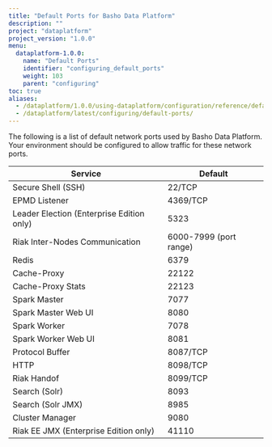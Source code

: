 ```yaml
---
title: "Default Ports for Basho Data Platform"
description: ""
project: "dataplatform"
project_version: "1.0.0"
menu:
  dataplatform-1.0.0:
    name: "Default Ports"
    identifier: "configuring_default_ports"
    weight: 103
    parent: "configuring"
toc: true
aliases:
  - /dataplatform/1.0.0/using-dataplatform/configuration/reference/default-ports/
  - /dataplatform/latest/configuring/default-ports/
---
```


The following is a list of default network ports used by Basho Data Platform. Your environment should be configured to allow traffic for these network ports.

| Service | Default |
| ---------- | ---------- |
| Secure Shell (SSH) | 22/TCP |
| EPMD Listener | 4369/TCP |
| Leader Election (Enterprise Edition only) | 5323 |
| Riak Inter-Nodes Communication | 6000-7999 (port range) |
| Redis | 6379 |
| Cache-Proxy | 22122 |
| Cache-Proxy Stats | 22123 |
| Spark Master | 7077 |
| Spark Master Web UI  | 8080 |
| Spark Worker | 7078 |
| Spark Worker Web UI | 8081 |
| Protocol Buffer | 8087/TCP |
| HTTP | 8098/TCP |
| Riak Handof | 8099/TCP |
| Search (Solr) | 8093 |
| Search (Solr JMX) | 8985 |
| Cluster Manager | 9080 |
| Riak EE JMX (Enterprise Edition only) | 41110 |
